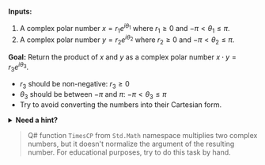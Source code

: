 **Inputs:**

1. A complex polar number $x = r_{1}e^{i\theta_1}$
 where $r_{1} \geq 0$ and $-\pi < \theta_1 \leq \pi$.
2. A complex polar number $y = r_{2}e^{i\theta_2}$
 where $r_{2} \geq 0$ and $-\pi < \theta_2 \leq \pi$.

**Goal:**
Return the product of $x$ and $y$ as a complex polar number $x \cdot y = r_{3}e^{i\theta_3}$.

* $r_3$ should be non-negative: $r_3 \geq 0$
* $\theta_3$ should be between $-\pi$ and $\pi$: $-\pi < \theta_3 \leq \pi$
* Try to avoid converting the numbers into their Cartesian form.

<details>
  <summary><b>Need a hint?</b></summary>
  
  Remember, a number written in polar form already involves multiplication. What is $r_1e^{i\theta_1} \cdot r_2e^{i\theta_2}$?

  Is the value of $\theta$ in the product incorrect? Remember you might have to check your boundaries and adjust it to be in the range requested.
</details>

> Q# function `TimesCP` from `Std.Math` namespace multiplies two complex numbers, but it doesn't normalize the argument of the resulting number. For educational purposes, try to do this task by hand.

